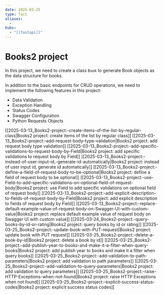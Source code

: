 ```yaml
---
date: 2025-03-25
type: fact
aliases:
  -
hubs:
  - "[[fastapi]]"
---
```


# Books2 project
In this project, we need to create a class `Book` to generate Book objects as the data structure for books.

In addition to the basic endpoints for CRUD operations, we need to implement the following features in this project:
- Data Validation
- Exception Handling
- Status Codes
- Swagger Configuration
- Python Requests Objects

[[2025-03-13_Books2-project:-create-items-of-the-list-by-regular-class|Books2 project: create items of the list by regular class]]
[[2025-03-13_Books2-project:-add-request-body-type-validation|Books2 project: add request body type validation]]
[[2025-03-13_Books2-project:-add-specific-validations-to-request-body-by-Field|Books2 project: add specific validations to request body by Field]]
[[2025-03-13_Books2-project:-instead-of-user-input-id,-generate-id-automatically|Books2 project: instead of user input id, generate id automatically]]
[[2025-03-13_Books2-project:-define-a-field-of-request-body-to-be-optional|Books2 project: define a field of request body to be optional]]
[[2025-03-13_Books2-project:-use-Field-to-add-specific-validations-on-optional-field-of-request-body|Books2 project: use Field to add specific validations on optional field of request body]]
[[2025-03-13_Books2-project:-add-explicit-description-to-fields-of-request-body-by-Field|Books2 project: add explicit description to fields of request body by Field]]
[[2025-03-13_Books2-project:-replace-default-example-value-of-request-body-on-Swagger-UI-with-custom-value|Books2 project: replace default example value of request body on Swagger UI with custom value]]
[[2025-03-24_Books2-project:-query-books-by-id-or-rating|Books2 project: query books by id or rating]]
[[2025-03-25_Books2-project:-update-book-with-PUT-request|Books2 project: update book with PUT request]]
[[2025-03-25_Books2-project:-delete-a-book-by-id|Books2 project: delete a book by id]]
[[2025-03-25_Books2-project:-add-publish-year-to-books-and-make-it-a-filter-when-query-books|Books2 project: add publish year to books and make it a filter when query books]]
[[2025-03-25_Books2-project:-add-validation-to-path-parameters|Books2 project: add validation to path parameters]]
[[2025-03-25_Books2-project:-add-validation-to-query-parameters|Books2 project: add validation to query parameters]]
[[2025-03-25_Books2-project:-raise-HTTP-Exceptions-when-not-found|Books2 project: raise HTTP Exceptions when not found]]
[[2025-03-25_Books2-project:-explicit-success-status-codes|Books2 project: explicit success status codes]]


